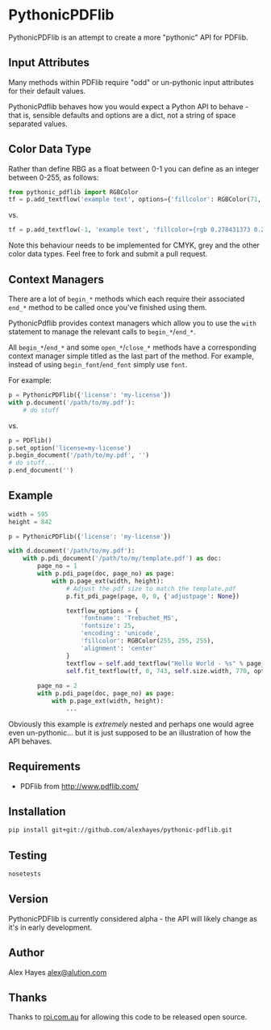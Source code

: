 # PythonicPDFlib

PythonicPDFlib is an attempt to create a more "pythonic" API for PDFlib.

## Input Attributes

Many methods within PDFlib require "odd" or un-pythonic input attributes for their default values.

PythonicPdflib behaves how you would expect a Python API to behave - that is, sensible defaults and options are a dict, not a string of space separated values.

## Color Data Type

Rather than define RBG as a float between 0-1 you can define as an integer between 0-255, as follows:

```python
from pythonic_pdflib import RGBColor
tf = p.add_textflow('example text', options={'fillcolor': RGBColor(71, 76, 148)})
```
vs.
```python
tf = p.add_textflow(-1, 'example text', 'fillcolor={rgb 0.278431373 0.298039216 0.580392157}')
```

Note this behaviour needs to be implemented for CMYK, grey and the other color data types. Feel free to fork and submit a pull request.

## Context Managers

There are a lot of `begin_*` methods which each require their associated `end_*` method to be called once you've finished using them.

PythonicPdflib provides context managers which allow you to use the `with` statement to manage the relevant calls to `begin_*`/`end_*`.

All `begin_*`/`end_*` and some `open_*`/`close_*` methods have a corresponding context manager simple titled as the last part of the method. For example, instead of using `begin_font`/`end_font` simply use `font`.

For example:

```python
p = PythonicPDFlib({'license': 'my-license'})
with p.document('/path/to/my.pdf'):
    # do stuff
```
vs.
```python
p = PDFlib()
p.set_option('license=my-license')
p.begin_document('/path/to/my.pdf', '')
# do stuff...
p.end_document('')
```

## Example

```python
width = 595
height = 842

p = PythonicPDFlib({'license': 'my-license'})

with d.document('/path/to/my.pdf'):
	with p.pdi_document('/path/to/my/template.pdf') as doc:
		page_no = 1
	    with p.pdi_page(doc, page_no) as page:
	        with p.page_ext(width, height):
	        	# Adjust the pdf size to match the template.pdf
	            p.fit_pdi_page(page, 0, 0, {'adjustpage': None})

	            textflow_options = {
	            	'fontname': 'Trebuchet_MS', 
                    'fontsize': 25,
                    'encoding': 'unicode',
                    'fillcolor': RGBColor(255, 255, 255),
                    'alignment': 'center'
				}
	            textflow = self.add_textflow("Hello World - %s" % page_no, options=textflow_options)
	        	self.fit_textflow(tf, 0, 743, self.size.width, 770, options={'verticalalign': 'center'})
		
		page_no = 2
	    with p.pdi_page(doc, page_no) as page:
	        with p.page_ext(width, height):
	        	...
```

Obviously this example is *extremely* nested and perhaps one would agree even un-pythonic... but it is just supposed to be an illustration of how the API behaves. 

## Requirements

- PDFlib from http://www.pdflib.com/

## Installation

```bash
pip install git+git://github.com/alexhayes/pythonic-pdflib.git
```

## Testing

```bash
nosetests
```

## Version

PythonicPDFlib is currently considered alpha - the API will likely change as it's in early development.

## Author

Alex Hayes <alex@alution.com>

## Thanks

Thanks to [roi.com.au](http://roi.com.au) for allowing this code to be released open source.
